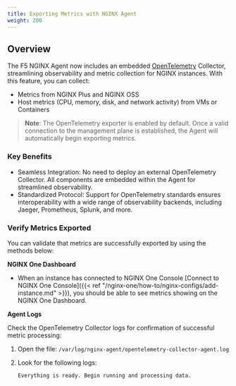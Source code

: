 ```yaml
---
title: Exporting Metrics with NGINX Agent
weight: 200
---
```


## Overview

The F5 NGINX Agent now includes an embedded [OpenTelemetry](https://opentelemetry.io/) Collector, streamlining observability and metric collection for NGINX instances. With this feature, you can collect: 

* Metrics from NGINX Plus  and NGINX OSS 
* Host metrics  (CPU, memory, disk, and network activity) from VMs or Containers

> **Note**: The OpenTelemetry exporter is enabled by default. Once a valid connection to the management plane is established, the Agent will automatically begin exporting metrics.

### Key Benefits

* Seamless Integration: No need to deploy an external OpenTelemetry Collector. All components are embedded within the Agent for streamlined observability.
* Standardized Protocol: Support for OpenTelemetry standards ensures interoperability with a wide range of observability backends, including Jaeger, Prometheus, Splunk, and more.

### Verify Metrics Exported

You can validate that metrics are successfully exported by using the methods below: 

**NGINX One Dashboard**

- When an instance has connected to NGINX One Console [Connect to NGINX One Console]({{< ref "/nginx-one/how-to/nginx-configs/add-instance.md" >}}), you should be able to see metrics showing on the NGINX One Dashboard.

**Agent Logs**

   Check the OpenTelemetry Collector logs for confirmation of successful metric processing: 

   1. Open the file: ```/var/log/nginx-agent/opentelemetry-collector-agent.log```
   2. Look for the following logs: 
      
      ```text
      Everything is ready. Begin running and processing data.
      ```